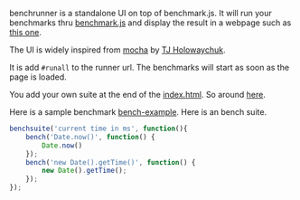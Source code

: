 benchrunner is a standalone UI on top of benchmark.js.
It will run your benchmarks thru
[benchmark.js](https://github.com/bestiejs/benchmark.js)
and display the result in a webpage such as
[this one](http://jeromeetienne.github.com/benchrunner/).

The UI is widely inspired from
[mocha](visionmedia.github.com/mocha/)
by
[TJ Holowaychuk](https://github.com/visionmedia).

It is add ```#runall``` to the runner url. The benchmarks will start as soon
as the page is loaded.

You add your own suite
at the end of the
[index.html](https://github.com/jeromeetienne/benchrunner/blob/master/index.html).
So around
[here](https://github.com/jeromeetienne/benchrunner/blob/master/index.html#L46).

Here is a sample benchmark
[bench-example](https://github.com/jeromeetienne/benchrunner/blob/master/bench-example.js).
Here is an bench suite.

```javascript
benchsuite('current time in ms', function(){
    bench('Date.now()', function() {
        Date.now()
    });
    bench('new Date().getTime()', function() {
        new Date().getTime();
    });
});
```

